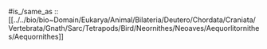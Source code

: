 
#is_/same_as :: [[../../bio/bio~Domain/Eukarya/Animal/Bilateria/Deutero/Chordata/Craniata/Vertebrata/Gnath/Sarc/Tetrapods/Bird/Neornithes/Neoaves/Aequorlitornithes/Aequornithes]]  

